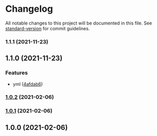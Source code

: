 # Changelog

All notable changes to this project will be documented in this file. See [standard-version](https://github.com/conventional-changelog/standard-version) for commit guidelines.

### 1.1.1 (2021-11-23)

## 1.1.0 (2021-11-23)


### Features

* yml ([4afdab6](https://coding.jd.com/efficiency/eventemittier/commit/4afdab6379689a6d2716043635efddc3eb876103))

### [1.0.2](https://coding.jd.com/efficiency/eventemittier/compare/v1.0.1...v1.0.2) (2021-02-06)

### [1.0.1](https://coding.jd.com/efficiency/eventemittier/compare/v1.0.0...v1.0.1) (2021-02-06)

## 1.0.0 (2021-02-06)
